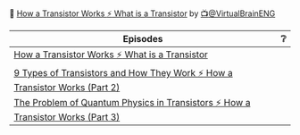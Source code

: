 :round_pushpin: [How a Transistor Works :zap: What is a Transistor](https://www.youtube.com/watch?v=dpUAecLQNnw&list=PLra8hz8BV8EmpAXQvULfpwWHGT5yIr_7U) by [:tv:@VirtualBrainENG](https://www.youtube.com/@VirtualBrainENG)

|  Episodes                                                                                | :grey_question:    |
|------------------------------------------------------------------------------------------|--------------------|
| [How a Transistor Works :zap: What is a Transistor](https://youtu.be/dpUAecLQNnw) | |
| [9 Types of Transistors and How They Work :zap: How a Transistor Works (Part 2)](https://www.youtube.com/watch?v=wEHSpsSZ3d8) | | 
| [The Problem of Quantum Physics in Transistors ⚡ How a Transistor Works (Part 3)](https://youtu.be/N9Yzv6GMOxY) | |


